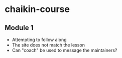 # chaikin-course
## Module 1
* Attempting to follow along
* The site does not match the lesson
* Can "coach" be used to message the maintainers?
